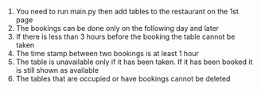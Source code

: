 1. You need to run main.py then add tables to the restaurant on the 1st page
2. The bookings can be done only on the following day and later
3. If there is less than 3 hours before the booking the table cannot be taken
4. The time stamp between two bookings is at least 1 hour
5. The table is unavailable only if it has been taken. If it has been booked it is still shown as available
6. The tables that are occupied or have bookings cannot be deleted

